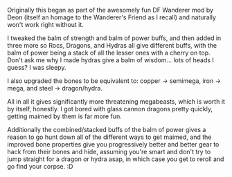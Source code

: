 Originally this began as part of the awesomely fun DF Wanderer mod by Deon (itself an homage to the Wanderer's Friend as I recall) and naturally won't work right without it.

I tweaked the balm of strength and balm of power buffs, and then added in three more so Rocs, Dragons, and Hydras all give different buffs, with the balm of power being a stack of all the lesser ones with a cherry on top. Don't ask me why I made hydras give a balm of wisdom... lots of heads I guess? I was sleepy.

I also upgraded the bones to be equivalent to: copper -> semimega, iron -> mega, and steel -> dragon/hydra.

All in all it gives significantly more threatening megabeasts, which is worth it by itself, honestly. I got bored with glass cannon dragons pretty quickly, getting maimed by them is far more fun. 

Additionally the combined/stacked buffs of the balm of power gives a reason to go hunt down all of the different ways to get maimed, and the improved bone properties give you progressively better and better gear to hack from their bones and hide, assuming you're smart and don't try to jump straight for a dragon or hydra asap, in which case you get to reroll and go find your corpse. :D
